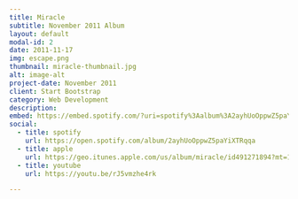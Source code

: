 ```yaml
---
title: Miracle
subtitle: November 2011 Album
layout: default
modal-id: 2
date: 2011-11-17
img: escape.png
thumbnail: miracle-thumbnail.jpg
alt: image-alt
project-date: November 2011
client: Start Bootstrap
category: Web Development
description:
embed: https://embed.spotify.com/?uri=spotify%3Aalbum%3A2ayhUoOppwZ5paYiXTRqqa"
social:
  - title: spotify
    url: https://open.spotify.com/album/2ayhUoOppwZ5paYiXTRqqa
  - title: apple
    url: https://geo.itunes.apple.com/us/album/miracle/id491271894?mt=1&app=music
  - title: youtube
    url: https://youtu.be/rJ5vmzhe4rk

---
```

